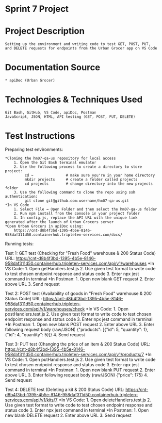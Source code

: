 # Sprint 7 Project

# Project Description
    Setting up the environment and writing code to test GET, POST, PUT, and DELETE requests for endpoints from the Urban Grocer app on VS Code

# Documentation Source
    * apiDoc (Urban Grocer)

# Technologies & Techniques Used
    Git Bash, GitHub, VS Code, apiDoc, Postman
    JavaScript, JSON, HTML, API testing (GET, POST, PUT, DELETE)

# Test Instructions
Preparing test environments:

    *Cloning the hm07-qa-us repository for local access
        1. Open the Git Bash terminal emulator
        2. Use the following process to create a directory to store project:
             cd ~               # make sure you're in your home directory
             mkdir projects     # create a folder called projects
             cd projects        # change directory into the new projects folder
        3. Use the following command to clone the repo using ssh authentication:
             git clone git@github.com:username/hm07-qa-us.git
    *In VS Code
        1. Select File → Open Folder and then select the hm07-qa-us folder
        2. Run npm install from the console in your project folder
        3. In config.js, replace the API URL with the unique link generated after the launch of Urban Grocers server
    *Open Urban Grocers in apiDoc using:
        https://cnt-d8b4f3bd-1395-4b5e-8146-958daf311d50.containerhub.tripleten-services.com/docs/
 
Running tests:

Test 1: GET test (Checking for "Fresh Food" warehouse & 200 Status Code)
    URL: https://cnt-d8b4f3bd-1395-4b5e-8146-958daf311d50.containerhub.tripleten-services.com/api/v1/warehouses
    *In VS Code:
        1. Open getHandlers.test.js
        2. Use given test format to write code to test chosen endpoint response and status code
        3. Enter npx jest command in terminal
    *In Postman:
        1. Open new blank GET request
        2. Enter above URL
        3. Send request

Test 2: POST test (Availability of goods in "Fresh Food" warehouse & 200 Status Code)
    URL: https://cnt-d8b4f3bd-1395-4b5e-8146-958daf311d50.containerhub.tripleten-services.com/api/v1/warehouses/check
    *In VS Code:
        1. Open postHandlers.test.js
        2. Use given test format to write code to test chosen endpoint response and status code
        3. Enter npx jest command in terminal
    *In Postman:
        1. Open new blank POST request
        2. Enter above URL
        3. Enter following request body (raw/JSON)
            {"products": [{"id": 5, "quantity": 1}, {"id": 4, "quantity": 5}]}
        4. Send request

Test 3: PUT test (Changing the price of an item & 200 Status Code)
    URL: https://cnt-d8b4f3bd-1395-4b5e-8146-958daf311d50.containerhub.tripleten-services.com/api/v1/products/7
    *In VS Code:
        1. Open putHandlers.test.js
        2. Use given test format to write code to test chosen endpoint response and status code
        3. Enter npx jest command in terminal
    *In Postman:
        1. Open new blank PUT request
        2. Enter above URL
        3. Enter following request body (raw/JSON)
            {"price": 175}
        4. Send request

Test 4: DELETE test (Deleting a kit & 200 Status Code)
    URL: https://cnt-d8b4f3bd-1395-4b5e-8146-958daf311d50.containerhub.tripleten-services.com/api/v1/kits/7
    *In VS Code:
        1. Open deleteHandlers.test.js
        2. Use given test format to write code to test chosen endpoint response and status code
        3. Enter npx jest command in terminal
    *In Postman:
        1. Open new blank DELETE request
        2. Enter above URL
        3. Send request
